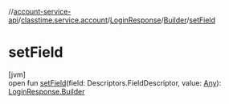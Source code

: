 //[account-service-api](../../../../index.md)/[classtime.service.account](../../index.md)/[LoginResponse](../index.md)/[Builder](index.md)/[setField](set-field.md)

# setField

[jvm]\
open fun [setField](set-field.md)(field: Descriptors.FieldDescriptor, value: [Any](https://kotlinlang.org/api/latest/jvm/stdlib/kotlin/-any/index.html)): [LoginResponse.Builder](index.md)
